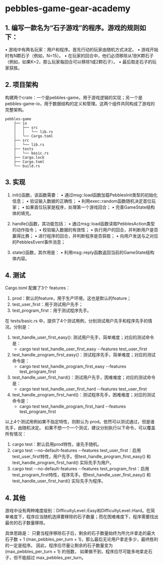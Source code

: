 # pebbles-game-gear-academy
## 1. 编写一款名为“石子游戏”的程序。游戏的规则如下：
• 游戏中有两名玩家：用户和程序。首先行动的玩家由随机方式决定。
• 游戏开始时有N颗石子（例如，N=15）。
• 在玩家的回合中，他们必须移除从1到K颗石子（例如，如果K=2，那么玩家每回合可以移除1或2颗石子）。
• 最后取走石子的玩家获胜。

## 2. 项目架构
构建两个crate：一个是pebbles-game，用于游戏逻辑的实现；另一个是pebbles-game-io，用于数据结构的定义和管理。这两个组件共同构成了游戏的完整架构。
```Shell
pebbles-game
    ├── io
    │   ├── src
    │   │   └── lib.rs
    │   └── Cargo.toml
    ├── src
    │   └── lib.rs
    ├── tests
    │   └── basic.rs
    ├── Cargo.lock
    ├── Cargo.toml
    └── build.rs
```

## 3. 实现 
1. init()函数，该函数需要： 
• 通过msg::load函数加载PebblesInit类型的初始化信息； 
• 验证输入数据的正确性； 
• 利用exec::random函数随机决定首位玩家； 
• 如果首位玩家是程序，处理第一个游戏回合； 
• 完善GameState结构体的填充。

2. handle()函数，其功能包括： 
• 通过msg::load函数读取PebblesAction类型的动作指令； 
• 校验输入数据的有效性； 
• 执行用户的回合，并判断用户是否赢得比赛； 
• 进行程序的回合，并判断程序是否获胜； 
• 向用户发送与之对应的PebblesEvent事件消息；

3. state()函数，其作用是： 
• 利用msg::reply函数返回当前的GameState结构体内容。

## 4. 测试
Cargo.toml 配置了3个 features：
1. prod：默认的feature，用于生产环境，这也是默认的feature； 
2. test_user_first：用于测试用户先手； 
3. test_program_first：用于测试程序先手。


在 tests/basic.rs 中，提供了4个测试用例，分别测试用户先手和程序先手的情况。分别是：
1. test_handle_user_first_easy(): 测试用户先手，简单难度；对应的测试命令是：
    - cargo test test_handle_user_first_easy --features test_user_first
2. test_handle_program_first_easy()：测试程序先手，简单难度；对应的测试命令是：
    - cargo test test_handle_program_first_easy --features test_program_first
3. test_handle_user_first_hard()：测试用户先手，困难难度；对应的测试命令是：
    - cargo test test_handle_user_first_hard --features test_user_first
4. test_handle_program_first_hard()：测试程序先手，困难难度；对应的测试命令是：
    - cargo test test_handle_program_first_hard --features test_program_first

以上4个测试用例如果不指定特性，则默认为 prod。依然可以测试通过，但是谁先手，由随机决定。
如果不想一个一个测试，建议分别执行以下命令，可以覆盖所有情况：
1. cargo test：默认启用prod特性，谁先手随机。
2. cargo test --no-default-features --features test_user_first：启用test_user_first特性，用户先手。但test_handle_program_first_easy() 和 test_handle_program_first_hard() 实际先手为用户。
3. cargo test --no-default-features --features test_program_first：启用test_program_first特性，程序先手。但test_handle_user_first_easy() 和 test_handle_user_first_hard() 实际先手为程序。

## 4. 其他
游戏中设有两种难度级别：DifficultyLevel::Easy和DifficultyLevel::Hard。在简单难度下，程序应当随机选择要移除的石子数量；而在困难难度下，程序需要找出最优的石子数量移除。

具体思路是：
只要当程序移除石子后，剩余的石子数量始终为所允许拿走的最大石子数 + 1 (max_pebbles_per_turn + 1)，那么最后无论用户拿走多少，最终胜利的一定是程序。
因此，程序应尽量让剩余的石子数量变为 (max_pebbles_per_turn + 1) 的倍数，
如果做不到，程序应尽可能多地拿走石子，但不能超过 max_pebbles_per_turn。